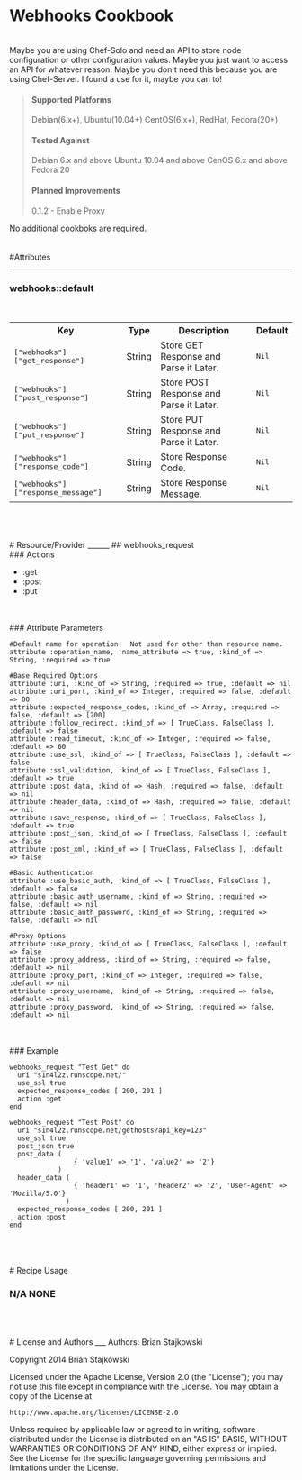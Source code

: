 Webhooks Cookbook
=====
<br />
Maybe you are using Chef-Solo and need an API to store node configuration or other configuration values.  Maybe you just want to access an API for whatever reason.  Maybe you don't need this because you are using Chef-Server.  I found a use for it, maybe you can to!

>#### Supported Platforms
>Debian(6.x+), Ubuntu(10.04+)
>CentOS(6.x+), RedHat, Fedora(20+)
>#### Tested Against
>Debian 6.x and above
>Ubuntu 10.04 and above
>CenOS 6.x and above
>Fedora 20
>#### Planned Improvements
>0.1.2 - Enable Proxy

No additional cookboks are required.
<br />
<br />
<br />
#Attributes
_____
### webhooks::default
<br />
<table>
  <tr>
    <th>Key</th>
    <th>Type</th>
    <th>Description</th>
    <th>Default</th>
  </tr>
  <tr>
    <td><tt>["webhooks"]["get_response"]</tt></td>
    <td>String</td>
    <td>Store GET Response and Parse it Later.</td>
    <td><tt>Nil</tt></td>
  </tr>
  <tr>
      <td><tt>["webhooks"]["post_response"]</tt></td>
      <td>String</td>
      <td>Store POST Response and Parse it Later.</td>
      <td><tt>Nil</tt></td>
  </tr>
  <tr>
      <td><tt>["webhooks"]["put_response"]</tt></td>
      <td>String</td>
      <td>Store PUT Response and Parse it Later.</td>
      <td><tt>Nil</tt></td>
  </tr>
  <tr>
      <td><tt>["webhooks"]["response_code"]</tt></td>
      <td>String</td>
      <td>Store Response Code.</td>
      <td><tt>Nil</tt></td>
  </tr>
  <tr>
      <td><tt>["webhooks"]["response_message"]</tt></td>
      <td>String</td>
      <td>Store Response Message.</td>
      <td><tt>Nil</tt></td>
  </tr>
</table>
<br />
<br />
<br />
# Resource/Provider
______
## webhooks_request
<br />
### Actions

- :get
- :post
- :put
<br />
<br />
### Attribute Parameters

```
#Default name for operation.  Not used for other than resource name.
attribute :operation_name, :name_attribute => true, :kind_of => String, :required => true

#Base Required Options
attribute :uri, :kind_of => String, :required => true, :default => nil
attribute :uri_port, :kind_of => Integer, :required => false, :default => 80
attribute :expected_response_codes, :kind_of => Array, :required => false, :default => [200]
attribute :follow_redirect, :kind_of => [ TrueClass, FalseClass ], :default => false
attribute :read_timeout, :kind_of => Integer, :required => false, :default => 60
attribute :use_ssl, :kind_of => [ TrueClass, FalseClass ], :default => false
attribute :ssl_validation, :kind_of => [ TrueClass, FalseClass ], :default => true
attribute :post_data, :kind_of => Hash, :required => false, :default => nil
attribute :header_data, :kind_of => Hash, :required => false, :default => nil
attribute :save_response, :kind_of => [ TrueClass, FalseClass ], :default => true
attribute :post_json, :kind_of => [ TrueClass, FalseClass ], :default => false
attribute :post_xml, :kind_of => [ TrueClass, FalseClass ], :default => false

#Basic Authentication
attribute :use_basic_auth, :kind_of => [ TrueClass, FalseClass ], :default => false
attribute :basic_auth_username, :kind_of => String, :required => false, :default => nil
attribute :basic_auth_password, :kind_of => String, :required => false, :default => nil

#Proxy Options
attribute :use_proxy, :kind_of => [ TrueClass, FalseClass ], :default => false
attribute :proxy_address, :kind_of => String, :required => false, :default => nil
attribute :proxy_port, :kind_of => Integer, :required => false, :default => nil
attribute :proxy_username, :kind_of => String, :required => false, :default => nil
attribute :proxy_password, :kind_of => String, :required => false, :default => nil
```
<br />
<br />
### Example

```
webhooks_request "Test Get" do
  uri "s1n4l2z.runscope.net/"
  use_ssl true
  expected_response_codes [ 200, 201 ]
  action :get
end
```

```
webhooks_request "Test Post" do
  uri "s1n4l2z.runscope.net/gethosts?api_key=123"
  use_ssl true
  post_json true
  post_data (
                { 'value1' => '1', 'value2' => '2'}
            )
  header_data (
                { 'header1' => '1', 'header2' => '2', 'User-Agent' => 'Mozilla/5.0'}
              )
  expected_response_codes [ 200, 201 ]
  action :post
end
```
<br />
<br />
<br />
# Recipe Usage

### N/A NONE
<br />
<br />
<br />
# License and Authors
___
Authors: Brian Stajkowski

Copyright 2014 Brian Stajkowski

Licensed under the Apache License, Version 2.0 (the "License");
you may not use this file except in compliance with the License.
You may obtain a copy of the License at

    http://www.apache.org/licenses/LICENSE-2.0

Unless required by applicable law or agreed to in writing, software
distributed under the License is distributed on an "AS IS" BASIS,
WITHOUT WARRANTIES OR CONDITIONS OF ANY KIND, either express or implied.
See the License for the specific language governing permissions and
limitations under the License.
